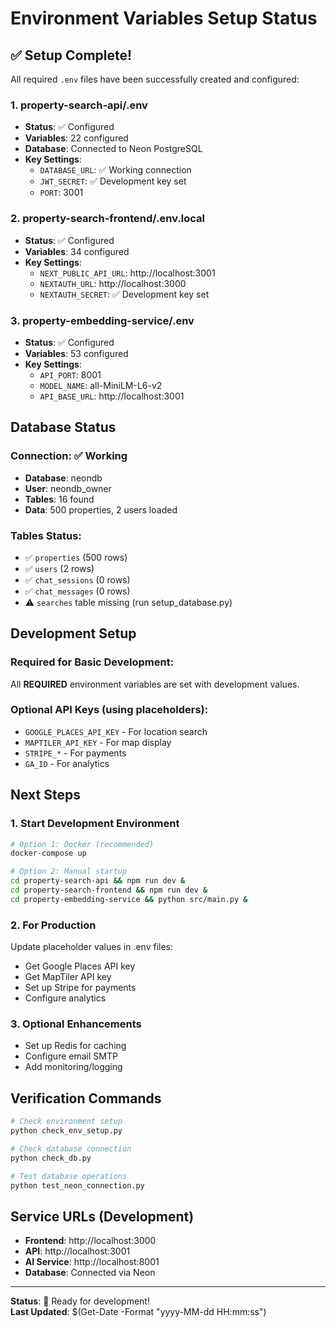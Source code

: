 # Environment Variables Setup Status

## ✅ Setup Complete!

All required `.env` files have been successfully created and configured:

### 1. property-search-api/.env
- **Status**: ✅ Configured
- **Variables**: 22 configured
- **Database**: Connected to Neon PostgreSQL
- **Key Settings**:
  - `DATABASE_URL`: ✅ Working connection
  - `JWT_SECRET`: ✅ Development key set
  - `PORT`: 3001

### 2. property-search-frontend/.env.local
- **Status**: ✅ Configured  
- **Variables**: 34 configured
- **Key Settings**:
  - `NEXT_PUBLIC_API_URL`: http://localhost:3001
  - `NEXTAUTH_URL`: http://localhost:3000
  - `NEXTAUTH_SECRET`: ✅ Development key set

### 3. property-embedding-service/.env
- **Status**: ✅ Configured
- **Variables**: 53 configured
- **Key Settings**:
  - `API_PORT`: 8001
  - `MODEL_NAME`: all-MiniLM-L6-v2
  - `API_BASE_URL`: http://localhost:3001

## Database Status

### Connection: ✅ Working
- **Database**: neondb
- **User**: neondb_owner
- **Tables**: 16 found
- **Data**: 500 properties, 2 users loaded

### Tables Status:
- ✅ `properties` (500 rows)
- ✅ `users` (2 rows) 
- ✅ `chat_sessions` (0 rows)
- ✅ `chat_messages` (0 rows)
- ⚠️ `searches` table missing (run setup_database.py)

## Development Setup

### Required for Basic Development:
All **REQUIRED** environment variables are set with development values.

### Optional API Keys (using placeholders):
- `GOOGLE_PLACES_API_KEY` - For location search
- `MAPTILER_API_KEY` - For map display
- `STRIPE_*` - For payments
- `GA_ID` - For analytics

## Next Steps

### 1. Start Development Environment
```bash
# Option 1: Docker (recommended)
docker-compose up

# Option 2: Manual startup
cd property-search-api && npm run dev &
cd property-search-frontend && npm run dev &
cd property-embedding-service && python src/main.py &
```

### 2. For Production
Update placeholder values in .env files:
- Get Google Places API key
- Get MapTiler API key  
- Set up Stripe for payments
- Configure analytics

### 3. Optional Enhancements
- Set up Redis for caching
- Configure email SMTP
- Add monitoring/logging

## Verification Commands

```bash
# Check environment setup
python check_env_setup.py

# Check database connection  
python check_db.py

# Test database operations
python test_neon_connection.py
```

## Service URLs (Development)

- **Frontend**: http://localhost:3000
- **API**: http://localhost:3001  
- **AI Service**: http://localhost:8001
- **Database**: Connected via Neon

---

**Status**: 🎉 Ready for development!  
**Last Updated**: $(Get-Date -Format "yyyy-MM-dd HH:mm:ss")